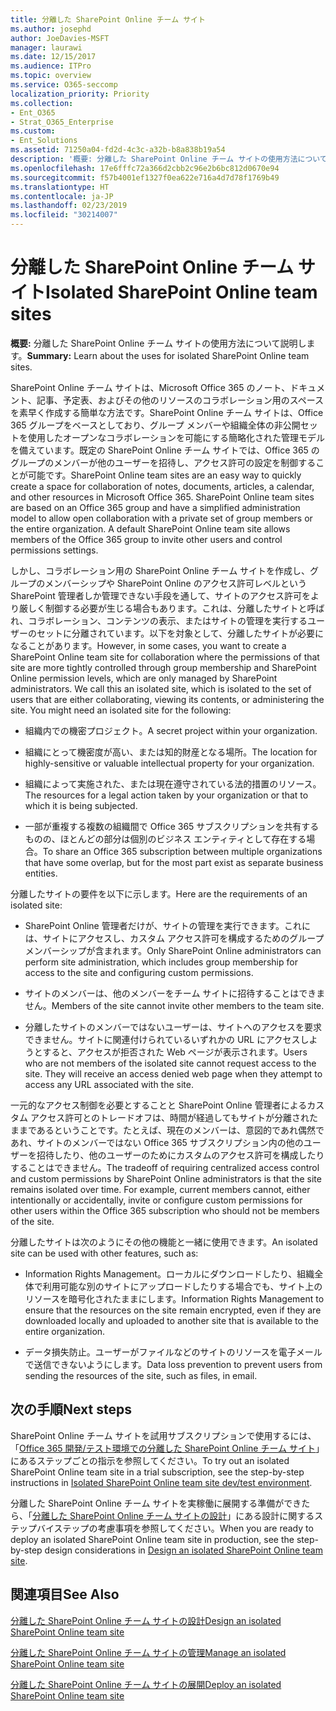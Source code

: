 ```yaml
---
title: 分離した SharePoint Online チーム サイト
ms.author: josephd
author: JoeDavies-MSFT
manager: laurawi
ms.date: 12/15/2017
ms.audience: ITPro
ms.topic: overview
ms.service: O365-seccomp
localization_priority: Priority
ms.collection:
- Ent_O365
- Strat_O365_Enterprise
ms.custom:
- Ent_Solutions
ms.assetid: 71250a04-fd2d-4c3c-a32b-b8a838b19a54
description: '概要: 分離した SharePoint Online チーム サイトの使用方法について説明します。'
ms.openlocfilehash: 17e6fffc72a366d2cbb2c96e2b6bc812d0670e94
ms.sourcegitcommit: f57b4001ef1327f0ea622e716a4d7d78f1769b49
ms.translationtype: HT
ms.contentlocale: ja-JP
ms.lasthandoff: 02/23/2019
ms.locfileid: "30214007"
---
```

# <a name="isolated-sharepoint-online-team-sites"></a><span data-ttu-id="d963c-103">分離した SharePoint Online チーム サイト</span><span class="sxs-lookup"><span data-stu-id="d963c-103">Isolated SharePoint Online team sites</span></span>

 <span data-ttu-id="d963c-104">**概要:** 分離した SharePoint Online チーム サイトの使用方法について説明します。</span><span class="sxs-lookup"><span data-stu-id="d963c-104">**Summary:** Learn about the uses for isolated SharePoint Online team sites.</span></span>
  
<span data-ttu-id="d963c-p101">SharePoint Online チーム サイトは、Microsoft Office 365 のノート、ドキュメント、記事、予定表、およびその他のリソースのコラボレーション用のスペースを素早く作成する簡単な方法です。SharePoint Online チーム サイトは、Office 365 グループをベースとしており、グループ メンバーや組織全体の非公開セットを使用したオープンなコラボレーションを可能にする簡略化された管理モデルを備えています。既定の SharePoint Online チーム サイトでは、Office 365 のグループのメンバーが他のユーザーを招待し、アクセス許可の設定を制御することが可能です。</span><span class="sxs-lookup"><span data-stu-id="d963c-p101">SharePoint Online team sites are an easy way to quickly create a space for collaboration of notes, documents, articles, a calendar, and other resources in Microsoft Office 365. SharePoint Online team sites are based on an Office 365 group and have a simplified administration model to allow open collaboration with a private set of group members or the entire organization. A default SharePoint Online team site allows members of the Office 365 group to invite other users and control permissions settings.</span></span>
  
<span data-ttu-id="d963c-p102">しかし、コラボレーション用の SharePoint Online チーム サイトを作成し、グループのメンバーシップや SharePoint Online のアクセス許可レベルという SharePoint 管理者しか管理できない手段を通して、サイトのアクセス許可をより厳しく制御する必要が生じる場合もあります。これは、分離したサイトと呼ばれ、コラボレーション、コンテンツの表示、またはサイトの管理を実行するユーザーのセットに分離されています。以下を対象として、分離したサイトが必要になることがあります。</span><span class="sxs-lookup"><span data-stu-id="d963c-p102">However, in some cases, you want to create a SharePoint Online team site for collaboration where the permissions of that site are more tightly controlled through group membership and SharePoint Online permission levels, which are only managed by SharePoint administrators. We call this an isolated site, which is isolated to the set of users that are either collaborating, viewing its contents, or administering the site. You might need an isolated site for the following:</span></span>
  
- <span data-ttu-id="d963c-111">組織内での機密プロジェクト。</span><span class="sxs-lookup"><span data-stu-id="d963c-111">A secret project within your organization.</span></span>
    
- <span data-ttu-id="d963c-112">組織にとって機密度が高い、または知的財産となる場所。</span><span class="sxs-lookup"><span data-stu-id="d963c-112">The location for highly-sensitive or valuable intellectual property for your organization.</span></span>
    
- <span data-ttu-id="d963c-113">組織によって実施された、または現在遵守されている法的措置のリソース。</span><span class="sxs-lookup"><span data-stu-id="d963c-113">The resources for a legal action taken by your organization or that to which it is being subjected.</span></span>
    
- <span data-ttu-id="d963c-114">一部が重複する複数の組織間で Office 365 サブスクリプションを共有するものの、ほとんどの部分は個別のビジネス エンティティとして存在する場合。</span><span class="sxs-lookup"><span data-stu-id="d963c-114">To share an Office 365 subscription between multiple organizations that have some overlap, but for the most part exist as separate business entities.</span></span>
    
<span data-ttu-id="d963c-115">分離したサイトの要件を以下に示します。</span><span class="sxs-lookup"><span data-stu-id="d963c-115">Here are the requirements of an isolated site:</span></span>
  
- <span data-ttu-id="d963c-116">SharePoint Online 管理者だけが、サイトの管理を実行できます。これには、サイトにアクセスし、カスタム アクセス許可を構成するためのグループ メンバーシップが含まれます。</span><span class="sxs-lookup"><span data-stu-id="d963c-116">Only SharePoint Online administrators can perform site administration, which includes group membership for access to the site and configuring custom permissions.</span></span>
    
- <span data-ttu-id="d963c-117">サイトのメンバーは、他のメンバーをチーム サイトに招待することはできません。</span><span class="sxs-lookup"><span data-stu-id="d963c-117">Members of the site cannot invite other members to the team site.</span></span>
    
- <span data-ttu-id="d963c-p103">分離したサイトのメンバーではないユーザーは、サイトへのアクセスを要求できません。サイトに関連付けられているいずれかの URL にアクセスしようとすると、アクセスが拒否された Web ページが表示されます。</span><span class="sxs-lookup"><span data-stu-id="d963c-p103">Users who are not members of the isolated site cannot request access to the site. They will receive an access denied web page when they attempt to access any URL associated with the site.</span></span>
    
<span data-ttu-id="d963c-p104">一元的なアクセス制御を必要とすることと SharePoint Online 管理者によるカスタム アクセス許可とのトレードオフは、時間が経過してもサイトが分離されたままであるということです。たとえば、現在のメンバーは、意図的であれ偶然であれ、サイトのメンバーではない Office 365 サブスクリプション内の他のユーザーを招待したり、他のユーザーのためにカスタムのアクセス許可を構成したりすることはできません。</span><span class="sxs-lookup"><span data-stu-id="d963c-p104">The tradeoff of requiring centralized access control and custom permissions by SharePoint Online administrators is that the site remains isolated over time. For example, current members cannot, either intentionally or accidentally, invite or configure custom permissions for other users within the Office 365 subscription who should not be members of the site.</span></span>
  
<span data-ttu-id="d963c-122">分離したサイトは次のようにその他の機能と一緒に使用できます。</span><span class="sxs-lookup"><span data-stu-id="d963c-122">An isolated site can be used with other features, such as:</span></span>
  
- <span data-ttu-id="d963c-123">Information Rights Management。ローカルにダウンロードしたり、組織全体で利用可能な別のサイトにアップロードしたりする場合でも、サイト上のリソースを暗号化されたままにします。</span><span class="sxs-lookup"><span data-stu-id="d963c-123">Information Rights Management to ensure that the resources on the site remain encrypted, even if they are downloaded locally and uploaded to another site that is available to the entire organization.</span></span>
    
- <span data-ttu-id="d963c-124">データ損失防止。ユーザーがファイルなどのサイトのリソースを電子メールで送信できないようにします。</span><span class="sxs-lookup"><span data-stu-id="d963c-124">Data loss prevention to prevent users from sending the resources of the site, such as files, in email.</span></span>
    
## <a name="next-steps"></a><span data-ttu-id="d963c-125">次の手順</span><span class="sxs-lookup"><span data-stu-id="d963c-125">Next steps</span></span>

<span data-ttu-id="d963c-126">SharePoint Online チーム サイトを試用サブスクリプションで使用するには、「[Office 365 開発/テスト環境での分離した SharePoint Online チーム サイト](isolated-sharepoint-online-team-site-dev-test-environment.md)」にあるステップごとの指示を参照してください。</span><span class="sxs-lookup"><span data-stu-id="d963c-126">To try out an isolated SharePoint Online team site in a trial subscription, see the step-by-step instructions in [Isolated SharePoint Online team site dev/test environment](isolated-sharepoint-online-team-site-dev-test-environment.md).</span></span>
  
<span data-ttu-id="d963c-127">分離した SharePoint Online チーム サイトを実稼働に展開する準備ができたら、「[分離した SharePoint Online チーム サイトの設計](design-an-isolated-sharepoint-online-team-site.md)」にある設計に関するステップバイステップの考慮事項を参照してください。</span><span class="sxs-lookup"><span data-stu-id="d963c-127">When you are ready to deploy an isolated SharePoint Online team site in production, see the step-by-step design considerations in [Design an isolated SharePoint Online team site](design-an-isolated-sharepoint-online-team-site.md).</span></span>
  
## <a name="see-also"></a><span data-ttu-id="d963c-128">関連項目</span><span class="sxs-lookup"><span data-stu-id="d963c-128">See Also</span></span>

[<span data-ttu-id="d963c-129">分離した SharePoint Online チーム サイトの設計</span><span class="sxs-lookup"><span data-stu-id="d963c-129">Design an isolated SharePoint Online team site</span></span>](design-an-isolated-sharepoint-online-team-site.md)
  
[<span data-ttu-id="d963c-130">分離した SharePoint Online チーム サイトの管理</span><span class="sxs-lookup"><span data-stu-id="d963c-130">Manage an isolated SharePoint Online team site</span></span>](manage-an-isolated-sharepoint-online-team-site.md)

[<span data-ttu-id="d963c-131">分離した SharePoint Online チーム サイトの展開</span><span class="sxs-lookup"><span data-stu-id="d963c-131">Deploy an isolated SharePoint Online team site</span></span>](deploy-an-isolated-sharepoint-online-team-site.md)


